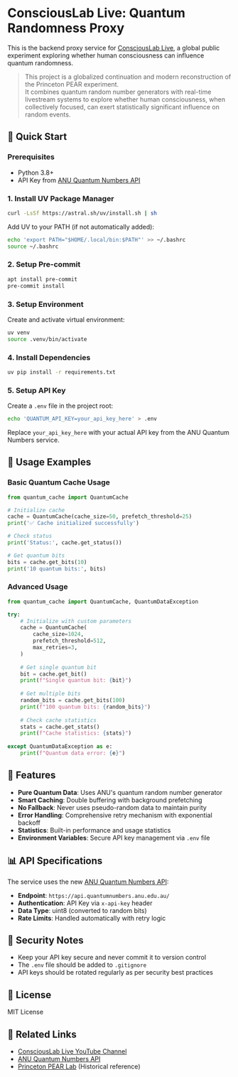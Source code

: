 # ConsciousLab Live: Quantum Randomness Proxy

This is the backend proxy service for [ConsciousLab Live](https://www.youtube.com/@ConsciousLabLive), a global public experiment exploring whether human consciousness can influence quantum randomness.

> This project is a globalized continuation and modern reconstruction of the Princeton PEAR experiment.  
> It combines quantum random number generators with real-time livestream systems to explore whether human consciousness, when collectively focused, can exert statistically significant influence on random events.

## 🚀 Quick Start

### Prerequisites

- Python 3.8+
- API Key from [ANU Quantum Numbers API](https://quantumnumbers.anu.edu.au/api-key)

### 1. Install UV Package Manager

```bash
curl -LsSf https://astral.sh/uv/install.sh | sh
```

Add UV to your PATH (if not automatically added):
```bash
echo 'export PATH="$HOME/.local/bin:$PATH"' >> ~/.bashrc
source ~/.bashrc
```

### 2. Setup Pre-commit

```bash
apt install pre-commit
pre-commit install
```

### 3. Setup Environment

Create and activate virtual environment:
```bash
uv venv
source .venv/bin/activate
```

### 4. Install Dependencies

```bash
uv pip install -r requirements.txt
```

### 5. Setup API Key

Create a `.env` file in the project root:
```bash
echo 'QUANTUM_API_KEY=your_api_key_here' > .env
```

Replace `your_api_key_here` with your actual API key from the ANU Quantum Numbers service.

## 📖 Usage Examples

### Basic Quantum Cache Usage

```python
from quantum_cache import QuantumCache

# Initialize cache
cache = QuantumCache(cache_size=50, prefetch_threshold=25)
print('✅ Cache initialized successfully')

# Check status
print('Status:', cache.get_status())

# Get quantum bits
bits = cache.get_bits(10)
print('10 quantum bits:', bits)
```

### Advanced Usage

```python
from quantum_cache import QuantumCache, QuantumDataException

try:
    # Initialize with custom parameters
    cache = QuantumCache(
        cache_size=1024,
        prefetch_threshold=512,
        max_retries=3,
    )
    
    # Get single quantum bit
    bit = cache.get_bit()
    print(f"Single quantum bit: {bit}")
    
    # Get multiple bits
    random_bits = cache.get_bits(100)
    print(f"100 quantum bits: {random_bits}")
    
    # Check cache statistics
    stats = cache.get_stats()
    print(f"Cache statistics: {stats}")
    
except QuantumDataException as e:
    print(f"Quantum data error: {e}")
```

## 🔧 Features

- **Pure Quantum Data**: Uses ANU's quantum random number generator
- **Smart Caching**: Double buffering with background prefetching
- **No Fallback**: Never uses pseudo-random data to maintain purity
- **Error Handling**: Comprehensive retry mechanism with exponential backoff
- **Statistics**: Built-in performance and usage statistics
- **Environment Variables**: Secure API key management via `.env` file

## 📊 API Specifications

The service uses the new [ANU Quantum Numbers API](https://api.quantumnumbers.anu.edu.au/):
- **Endpoint**: `https://api.quantumnumbers.anu.edu.au/`
- **Authentication**: API Key via `x-api-key` header
- **Data Type**: uint8 (converted to random bits)
- **Rate Limits**: Handled automatically with retry logic

## 🔐 Security Notes

- Keep your API key secure and never commit it to version control
- The `.env` file should be added to `.gitignore`
- API keys should be rotated regularly as per security best practices

## 📝 License

MIT License

## 🔗 Related Links

- [ConsciousLab Live YouTube Channel](https://www.youtube.com/@ConsciousLabLive)
- [ANU Quantum Numbers API](https://api.quantumnumbers.anu.edu.au/)
- [Princeton PEAR Lab](https://www.princeton.edu/~pear/) (Historical reference)

